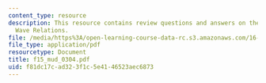 ```yaml
---
content_type: resource
description: This resource contains review questions and answers on the topic of Shock
  Wave Relations.
file: /media/https%3A/open-learning-course-data-rc.s3.amazonaws.com/16-01-unified-engineering-i-ii-iii-iv-fall-2005-spring-2006/f81dc17cad323f1c5e4146523aec6873_f15_mud_0304.pdf
file_type: application/pdf
resourcetype: Document
title: f15_mud_0304.pdf
uid: f81dc17c-ad32-3f1c-5e41-46523aec6873
---
```

